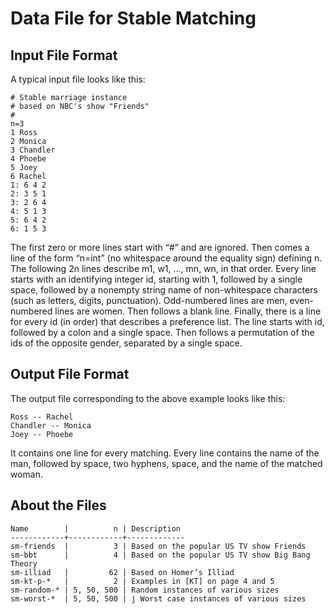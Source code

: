 Data File for Stable Matching
=============================

Input File Format
-----------------

A typical input file looks like this:

    # Stable marriage instance
    # based on NBC's show "Friends"
    #
    n=3
    1 Ross
    2 Monica
    3 Chandler
    4 Phoebe
    5 Joey
    6 Rachel
    1: 6 4 2
    2: 3 5 1
    3: 2 6 4
    4: 5 1 3
    5: 6 4 2
    6: 1 5 3

The first zero or more lines start with “#” and are ignored.
Then comes a line of the form “n=int” (no whitespace around the equality sign) defining n.
The following 2n lines describe m1, w1, ..., mn, wn, in that order.
Every line starts with an identifying integer id, starting with 1, followed by a single space, followed by a nonempty string name of non-whitespace characters (such as letters, digits, punctuation).
Odd-numbered lines are men, even-numbered lines are women.
Then follows a blank line.
Finally, there is a line for every id (in order) that describes a preference list.
The line starts with id, followed by a colon and a single space.
Then follows a permutation of the ids of the opposite gender, separated by a single space.

Output File Format
------------------

The output file corresponding to the above example looks like this:

    Ross -- Rachel
    Chandler -- Monica
    Joey -- Phoebe

It contains one line for every matching.
Every line contains the name of the man, followed by space, two hyphens, space, and the name of the matched woman.


About the Files
---------------

    Name        |          n | Description
    ------------+------------+-------------
    sm-friends  |          3 | Based on the popular US TV show Friends
    sm-bbt      |          4 | Based on the popular US TV show Big Bang Theory	
    sm-illiad   |         62 | Based on Homer’s Illiad
    sm-kt-p-*   |          2 | Examples in [KT] on page 4 and 5
    sm-random-* | 5, 50, 500 | Random instances of various sizes
    sm-worst-*  | 5, 50, 500 | j Worst case instances of various sizes
